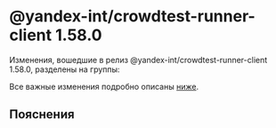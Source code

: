 # @yandex-int/crowdtest-runner-client 1.58.0

<!-- ЧЕЛОВЕЧЕСКОЕ ВСТУПЛЕНИЕ -->

Изменения, вошедшие в релиз @yandex-int/crowdtest-runner-client 1.58.0, разделены на группы:

Все важные изменения подробно описаны [ниже](#Пояснения).

## Пояснения

